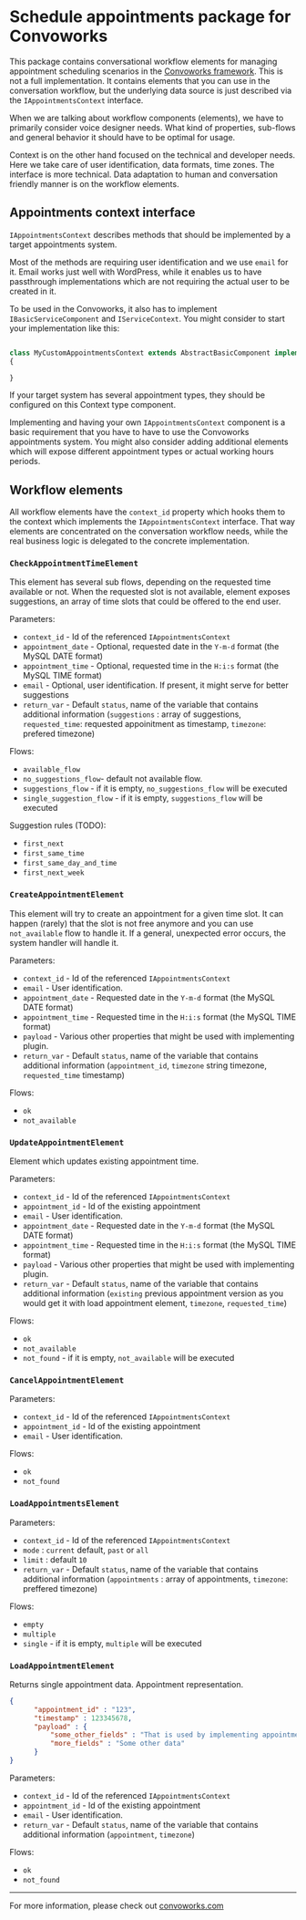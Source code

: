 # Schedule appointments package for Convoworks


This package contains conversational workflow elements for managing appointment scheduling scenarios in the [Convoworks framework](https://github.com/zef-dev/convoworks-core). This is not a full implementation. It contains elements that you can use in the conversation workflow, but the underlying data source is just described via the `IAppointmentsContext` interface.

When we are talking about workflow components (elements), we have to primarily consider voice designer needs. What kind of properties, sub-flows and general behavior it should have to be optimal for usage.

Context is on the other hand focused on the technical and developer needs. Here we take care of user identification, data formats, time zones. The interface is more technical. Data adaptation to human and conversation friendly manner is on the workflow elements.


## Appointments context interface

`IAppointmentsContext` describes methods that should be implemented by a target appointments system. 

Most of the methods are requiring user identification and we use `email` for it. Email works just well with WordPress, while it enables us to have passthrough implementations which are not requiring the actual user to be created in it.

To be used in the Convoworks, it also has to implement `IBasicServiceComponent` and `IServiceContext`. You might consider to start your implementation like this:
```php

class MyCustomAppointmentsContext extends AbstractBasicComponent implements IAppointmentsContext, IServiceContext
{

}
```

If your target system has several appointment types, they should be configured on this Context type component. 


Implementing and having your own `IAppointmentsContext` component is a basic requirement that you have to have to use the Convoworks appointments system.
You might also consider adding additional elements which will expose different appointment types or actual working hours periods.

## Workflow elements

All workflow elements have the `context_id` property which hooks them to the context which implements the `IAppointmentsContext` interface. That way elements are concentrated on the conversation workflow needs, while the real business logic is delegated to the concrete implementation.

### `CheckAppointmentTimeElement`

This element has several sub flows, depending on the requested time available or not. When the requested slot is not available, element exposes suggestions, an array of time slots that could be offered to the end user. 

Parameters:

* `context_id` - Id of the referenced `IAppointmentsContext`
* `appointment_date` - Optional, requested date in the `Y-m-d` format (the MySQL DATE format)
* `appointment_time` - Optional, requested time in the `H:i:s` format (the MySQL TIME format)
* `email` - Optional, user identification. If present, it might serve for better suggestions
* `return_var` - Default `status`, name of the variable that contains additional information (`suggestions` : array of suggestions, `requested_time`: requested appoinitment as timestamp, `timezone`: prefered timezone)

Flows:

* `available_flow`
* `no_suggestions_flow`- default not available flow.
* `suggestions_flow` - if it is empty, `no_suggestions_flow` will be executed
* `single_suggestion_flow` - if it is empty, `suggestions_flow` will be executed


Suggestion rules (TODO):
* `first_next`
* `first_same_time`
* `first_same_day_and_time`
* `first_next_week`



### `CreateAppointmentElement`

This element will try to create an appointment for a given time slot. It can happen (rarely) that the slot is not free anymore and you can use `not_available` flow to handle it. If a general, unexpected error occurs, the system handler will handle it.

Parameters:

* `context_id` - Id of the referenced `IAppointmentsContext`
* `email` - User identification. 
* `appointment_date` - Requested date in the `Y-m-d` format (the MySQL DATE format)
* `appointment_time` - Requested time in the `H:i:s` format (the MySQL TIME format)
* `payload` - Various other properties that might be used with implementing plugin.
* `return_var` - Default `status`, name of the variable that contains additional information (`appointment_id`, `timezone` string timezone, `requested_time` timestamp)

Flows:
* `ok`
* `not_available`

### `UpdateAppointmentElement`

Element which updates existing appointment time. 

Parameters:

* `context_id` - Id of the referenced `IAppointmentsContext`
* `appointment_id` - Id of the existing appointment
* `email` - User identification. 
* `appointment_date` - Requested date in the `Y-m-d` format (the MySQL DATE format)
* `appointment_time` - Requested time in the `H:i:s` format (the MySQL TIME format)
* `payload` - Various other properties that might be used with implementing plugin.
* `return_var` - Default `status`, name of the variable that contains additional information (`existing` previous appointment version as you would get it with load appointment element, `timezone`, `requested_time`)

Flows:
* `ok`
* `not_available`
* `not_found` - if it is empty, `not_available` will be executed

### `CancelAppointmentElement`

Parameters:

* `context_id` - Id of the referenced `IAppointmentsContext`
* `appointment_id` - Id of the existing appointment
* `email` - User identification. 

Flows:
* `ok`
* `not_found`

### `LoadAppointmentsElement`

Parameters:

* `context_id` - Id of the referenced `IAppointmentsContext`
* `mode` : `current` default, `past` or `all`
* `limit` : default `10`
* `return_var` - Default `status`, name of the variable that contains additional information (`appointments` : array of appointments, `timezone`: preffered timezone)

Flows:
* `empty`
* `multiple`
* `single` - if it is empty, `multiple` will be executed



### `LoadAppointmentElement`

Returns single appointment data.
Appointment representation.

```json
{
      "appointment_id" : "123",
      "timestamp" : 123345678,
      "payload" : {
          "some_other_fields" : "That is used by implementing appointment context & WP plugin",
          "more_fields" : "Some other data"
      }
}
```

Parameters:

* `context_id` - Id of the referenced `IAppointmentsContext`
* `appointment_id` - Id of the existing appointment
* `email` - User identification. 
* `return_var` - Default `status`, name of the variable that contains additional information (`appointment`, `timezone`)

Flows:
* `ok`
* `not_found`




---

For more information, please check out [convoworks.com](https://convoworks.com)
